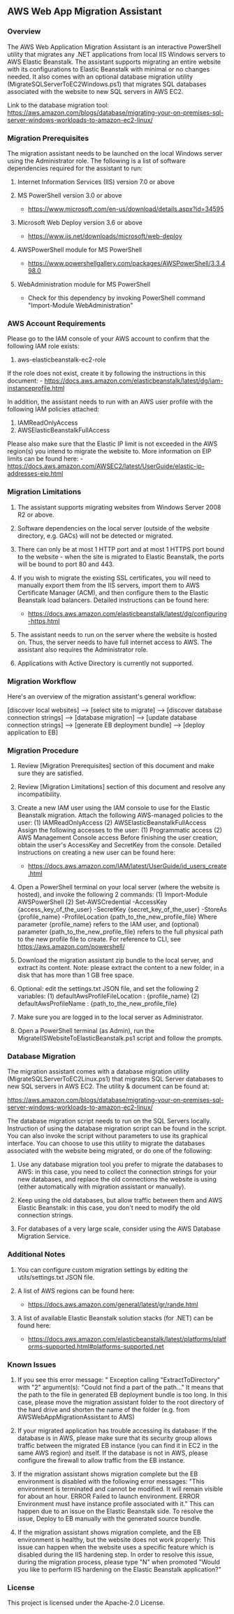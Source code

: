 ## AWS Web App Migration Assistant

### Overview

The AWS Web Application Migration Assistant is an interactive PowerShell utility that migrates any
.NET applications from local IIS Windows servers to AWS Elastic Beanstalk. The assistant supports
migrating an entire website with its configurations to Elastic Beanstalk with minimal or no changes
needed. It also comes with an optional database migration utility (MigrateSQLServerToEC2Windows.ps1) that
migrates SQL databases associated with the website to new SQL servers in AWS EC2.

Link to the database migration tool:
https://aws.amazon.com/blogs/database/migrating-your-on-premises-sql-server-windows-workloads-to-amazon-ec2-linux/


### Migration Prerequisites

The migration assistant needs to be launched on the local Windows server using the Administrator role.
The following is a list of software dependencies required for the assistant to run:

1. Internet Information Services (IIS) version 7.0 or above

2. MS PowerShell version 3.0 or above
    - https://www.microsoft.com/en-us/download/details.aspx?id=34595

3. Microsoft Web Deploy version 3.6 or above
    - https://www.iis.net/downloads/microsoft/web-deploy

4. AWSPowerShell module for MS PowerShell
    - https://www.powershellgallery.com/packages/AWSPowerShell/3.3.498.0

5. WebAdministration module for MS PowerShell
    - Check for this dependency by invoking PowerShell command "Import-Module WebAdministration"


### AWS Account Requirements

Please go to the IAM console of your AWS account to confirm that the following IAM role exists:

1. aws-elasticbeanstalk-ec2-role

If the role does not exist, create it by following the instructions in this document:
    - https://docs.aws.amazon.com/elasticbeanstalk/latest/dg/iam-instanceprofile.html

In addition, the assistant needs to run with an AWS user profile with the following IAM policies attached:

1. IAMReadOnlyAccess
2. AWSElasticBeanstalkFullAccess

Please also make sure that the Elastic IP limit is not exceeded in the AWS region(s) you intend to
migrate the website to. More information on EIP limits can be found here:
    - https://docs.aws.amazon.com/AWSEC2/latest/UserGuide/elastic-ip-addresses-eip.html


### Migration Limitations

1. The assistant supports migrating websites from Windows Server 2008 R2 or above.

2. Software dependencies on the local server (outside of the website directory, e.g. GACs) will not
   be detected or migrated.

3. There can only be at most 1 HTTP port and at most 1 HTTPS port bound to the website - when the
   site is migrated to Elastic Beanstalk, the ports will be bound to port 80 and 443.

4. If you wish to migrate the existing SSL certificates, you will need to manually export them from
   the IIS servers, import them to AWS Certificate Manager (ACM), and then configure them to the
   Elastic Beanstalk load balancers. Detailed instructions can be found here:
    - https://docs.aws.amazon.com/elasticbeanstalk/latest/dg/configuring-https.html

5. The assistant needs to run on the server where the website is hosted on. Thus, the server needs
   to have full internet access to AWS. The assistant also requires the Administrator role.

6. Applications with Active Directory is currently not supported.


### Migration Workflow

Here's an overview of the migration assistant's general workflow:

[discover local websites] --> [select site to migrate] --> [discover database connection strings]
--> [database migration] --> [update database connection strings] --> [generate EB deployment bundle]
--> [deploy application to EB]


### Migration Procedure

1. Review [Migration Prerequisites] section of this document and make sure they are satisfied.

2. Review [Migration Limitations] section of this document and resolve any incompatibility.

3. Create a new IAM user using the IAM console to use for the Elastic Beanstalk migration.
   Attach the following AWS-managed policies to the user:
    (1) IAMReadOnlyAccess
    (2) AWSElasticBeanstalkFullAccess
   Assign the following accesses to the user:
    (1) Programmatic access
    (2) AWS Management Console access
   Before finishing the user creation, obtain the user's AccessKey and SecretKey from the console.
   Detailed instructions on creating a new user can be found here:
    - https://docs.aws.amazon.com/IAM/latest/UserGuide/id_users_create.html

4. Open a PowerShell terminal on your local server (where the website is hosted), and invoke the
   following 2 commands:
    (1) Import-Module AWSPowerShell
    (2) Set-AWSCredential -AccessKey {access_key_of_the_user} -SecretKey {secret_key_of_the_user} -StoreAs {profile_name} -ProfileLocation {path_to_the_new_profile_file}
   Where parameter {profile_name} refers to the IAM user, and (optional) parameter
   {path_to_the_new_profile_file} refers to the full physical path to the new profile file to create.
   For reference to CLI, see https://aws.amazon.com/powershell/

5. Download the migration assistant zip bundle to the local server, and extract its content.
    Note: please extract the content to a new folder, in a disk that has more than 1 GB free space.

6. Optional: edit the settings.txt JSON file, and set the following 2 variables:
    (1) defaultAwsProfileFileLocation : {profile_name}
    (2) defaultAwsProfileName : {path_to_the_new_profile_file}

7. Make sure you are logged in to the local server as Administrator.

8. Open a PowerShell terminal (as Admin), run the MigrateIISWebsiteToElasticBeanstalk.ps1 script and follow the prompts.


### Database Migration

The migration assistant comes with a database migration utility (MigrateSQLServerToEC2Linux.ps1) that
migrates SQL Server databases to new SQL servers in AWS EC2. The utility & document can be found at:

https://aws.amazon.com/blogs/database/migrating-your-on-premises-sql-server-windows-workloads-to-amazon-ec2-linux/

The database migration script needs to run on the SQL Servers locally. 
Instruction of using the database migration script can be found in the script. 
You can also invoke the script without parameters to use its graphical interface.
You can choose to use this utility to migrate the databases associated with the website being migrated,
or do one of the following:

1. Use any database migration tool you prefer to migrate the databases to AWS: in this case, you 
   need to collect the connection strings for your new databases, and replace the old connections
   the website is using (either automatically with migration assistant or manually).

2. Keep using the old databases, but allow traffic between them and AWS Elastic Beanstalk: in this
   case, you don't need to modify the old connection strings.

3. For databases of a very large scale, consider using the AWS Database Migration Service.


### Additional Notes

1. You can configure custom migration settings by editing the utils/settings.txt JSON file.

2. A list of AWS regions can be found here:
    - https://docs.aws.amazon.com/general/latest/gr/rande.html

3. A list of available Elastic Beanstalk solution stacks (for .NET) can be found here:
    - https://docs.aws.amazon.com/elasticbeanstalk/latest/platforms/platforms-supported.html#platforms-supported.net


### Known Issues

1. If you see this error message:
      " Exception calling "ExtractToDirectory" with "2" argument(s): "Could not find a part of the path..."
   It means that the path to the file in generated EB deployment bundle is too long.
   In this case, please move the migration assistant folder to the root directory of the hard drive
   and shorten the name of the folder (e.g. from AWSWebAppMigrationAssistant to AMS)

2. If your migrated application has trouble accessing its database:
   If the database is in AWS, please make sure that its security group allows traffic between the
   migrated EB instance (you can find it in EC2 in the same AWS region) and itself.
   If the database is not in AWS, please configure the firewall to allow traffic from the EB instance.

3. If the migration assistant shows migration complete but the EB environment is disabled with the following error messages:
      "This environment is terminated and cannot be modified. It will remain visible for about an hour.
       ERROR	Failed to launch environment.
       ERROR	Environment must have instance profile associated with it."
   This can happen due to an issue on the Elastic Beanstalk side. To resolve the issue, 
   Deploy to EB manually with the generated source bundle.

4. If the migration assistant shows migration complete, and the EB environment is healthy, but the website does not work properly:
   This issue can happen when the website uses a specific feature which is disabled during the IIS hardening step.
   In order to resolve this issue, during the migration process, please type "N" when promoted
      "Would you like to perform IIS hardening on the Elastic Beanstalk application?"


### License

This project is licensed under the Apache-2.0 License.
